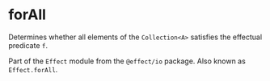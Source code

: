 # forAll

Determines whether all elements of the `Collection<A>` satisfies the effectual
predicate `f`.

Part of the `Effect` module from the `@effect/io` package. Also known as `Effect.forAll`.
